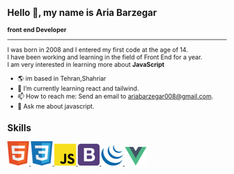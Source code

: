 ## Hello 👋, my name is Aria Barzegar 

<b>front end Developer</b>
- - - - - - - - - 
<p>I was born in 2008 and I entered my first code at the age of 14.<br>
I have been working and learning in the field of Front End for a year.<br>
I am very interested in learning more about <b>JavaScript</b> </p>

- 🌎 im based in Tehran,Shahriar
- 🌱 I’m currently learning react and tailwind.
- 📫 How to reach me: Send an email to ariabarzegar008@gmail.com.
- 💬 Ask me about javascript.

<h2><b>Skills</b></h2>
     <a href="https://developer.mozilla.org/en-US/docs/Web/HTML" target="_blank" rel="noopener noreferrer">
        <img src="https://github.com/ariabarzegar/ariabarzegar/blob/main/file-type-html.226x256.png?raw=true" alt="HTML" width="50px">
    </a>
    <a href="https://developer.mozilla.org/en-US/docs/Web/CSS" target="_blank" rel="noopener noreferrer">
        <img src="https://github.com/ariabarzegar/ariabarzegar/blob/main/file-type-css.226x256.png?raw=true" alt="CSS" width="50px">
    </a>
    <a href="https://developer.mozilla.org/en-US/docs/Web/JavaScript" target="_blank" rel="noopener noreferrer">
        <img src="https://github.com/ariabarzegar/ariabarzegar/blob/main/javascript-js.256x256.png?raw=true" alt="JavaScript" width="50px">
    </a>
    <a href="https://getbootstrap.com/" target="_blank" rel="noopener noreferrer">
        <img src="https://github.com/ariabarzegar/ariabarzegar/blob/main/bootstrap.256x256.png?raw=true" alt="bootstrap" width="50px">
    </a>
    <a href="https://learn.jquery.com/" target="_blank" rel="noopener noreferrer">
        <img src="https://github.com/ariabarzegar/ariabarzegar/blob/main/jquery-plain.256x247.png?raw=true" alt="jquery" width="50px">
    </a>
    <a href="https://vuejs.org/" target="_blank" rel="noopener noreferrer">
        <img src="https://github.com/ariabarzegar/ariabarzegar/blob/main/vue-vuejs-javascript-js-framework.256x223.png?raw=true" alt="vue.js" width="50px">
    </a>
